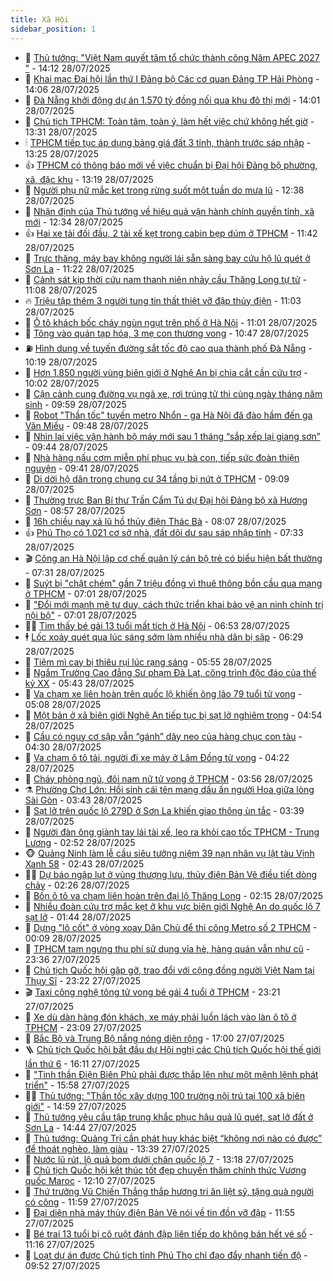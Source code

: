 ```yaml
---
title: Xã Hội
sidebar_position: 1
---
```


<!-- dantri-xa-hoi:START -->
- 🫣 [Thủ tướng: &quot;Việt Nam quyết tâm tổ chức thành công Năm APEC 2027 &quot;](https://dantri.com.vn/xa-hoi/thu-tuong-viet-nam-quyet-tam-to-chuc-thanh-cong-nam-apec-2027-20250728210511056.htm) - 14:12 28/07/2025
- 💼 [Khai mạc Đại hội lần thứ I Đảng bộ Các cơ quan Đảng TP Hải Phòng](https://dantri.com.vn/xa-hoi/khai-mac-dai-hoi-lan-thu-i-dang-bo-cac-co-quan-dang-tp-hai-phong-20250728205053073.htm) - 14:06 28/07/2025
- 🎊 [Đà Nẵng khởi động dự án 1.570 tỷ đồng nối qua khu đô thị mới](https://dantri.com.vn/xa-hoi/da-nang-khoi-dong-du-an-1570-ty-dong-noi-qua-khu-do-thi-moi-20250728175913589.htm) - 14:01 28/07/2025
- 🙉 [Chủ tịch TPHCM: Toàn tâm, toàn ý, làm hết việc chứ không hết giờ](https://dantri.com.vn/xa-hoi/chu-tich-tphcm-toan-tam-toan-y-lam-het-viec-chu-khong-het-gio-20250728202541066.htm) - 13:31 28/07/2025
- 🕯 [TPHCM tiếp tục áp dụng bảng giá đất 3 tỉnh, thành trước sáp nhập](https://dantri.com.vn/xa-hoi/tphcm-tiep-tuc-ap-dung-bang-gia-dat-3-tinh-thanh-truoc-sap-nhap-20250728200133120.htm) - 13:25 28/07/2025
- 👍 [TPHCM có thông báo mới về việc chuẩn bị Đại hội Đảng bộ phường, xã, đặc khu](https://dantri.com.vn/xa-hoi/tphcm-co-thong-bao-moi-ve-viec-chuan-bi-dai-hoi-dang-bo-phuong-xa-dac-khu-20250728193721481.htm) - 13:19 28/07/2025
- 🤖 [Người phụ nữ mắc kẹt trong rừng suốt một tuần do mưa lũ](https://dantri.com.vn/xa-hoi/nguoi-phu-nu-mac-ket-trong-rung-suot-mot-tuan-do-mua-lu-20250728191950234.htm) - 12:38 28/07/2025
- 🙉 [Nhận định của Thủ tướng về hiệu quả vận hành chính quyền tỉnh, xã mới](https://dantri.com.vn/xa-hoi/nhan-dinh-cua-thu-tuong-ve-hieu-qua-van-hanh-chinh-quyen-tinh-xa-moi-20250728193433367.htm) - 12:34 28/07/2025
- 👍 [Hai xe tải đối đầu, 2 tài xế kẹt trong cabin bẹp dúm ở TPHCM](https://dantri.com.vn/xa-hoi/hai-xe-tai-doi-dau-2-tai-xe-ket-trong-cabin-bep-dum-o-tphcm-20250728182321991.htm) - 11:42 28/07/2025
- 🗽 [Trực thăng, máy bay không người lái sẵn sàng bay cứu hộ lũ quét ở Sơn La](https://dantri.com.vn/xa-hoi/truc-thang-may-bay-khong-nguoi-lai-san-sang-bay-cuu-ho-lu-quet-o-son-la-20250728181939612.htm) - 11:22 28/07/2025
- 🗽 [Cảnh sát kịp thời cứu nam thanh niên nhảy cầu Thăng Long tự tử](https://dantri.com.vn/xa-hoi/canh-sat-kip-thoi-cuu-nam-thanh-nien-nhay-cau-thang-long-tu-tu-20250728180543370.htm) - 11:08 28/07/2025
- 🔥 [Triệu tập thêm 3 người tung tin thất thiệt vỡ đập thủy điện](https://dantri.com.vn/xa-hoi/trieu-tap-them-3-nguoi-tung-tin-that-thiet-vo-dap-thuy-dien-20250728173306519.htm) - 11:03 28/07/2025
- 🦒 [Ô tô khách bốc cháy ngùn ngụt trên phố ở Hà Nội](https://dantri.com.vn/xa-hoi/o-to-khach-boc-chay-ngun-ngut-tren-pho-o-ha-noi-20250728175552226.htm) - 11:01 28/07/2025
- 🧐 [Tông vào quán tạp hóa, 3 mẹ con thương vong](https://dantri.com.vn/xa-hoi/tong-vao-quan-tap-hoa-3-me-con-thuong-vong-20250728173804568.htm) - 10:47 28/07/2025
- ⛽️ [Hình dung về tuyến đường sắt tốc độ cao qua thành phố Đà Nẵng](https://dantri.com.vn/xa-hoi/hinh-dung-ve-tuyen-duong-sat-toc-do-cao-qua-thanh-pho-da-nang-20250728170414331.htm) - 10:19 28/07/2025
- 🚀 [Hơn 1.850 người vùng biên giới ở Nghệ An bị chia cắt cần cứu trợ](https://dantri.com.vn/xa-hoi/hon-1850-nguoi-vung-bien-gioi-o-nghe-an-bi-chia-cat-can-cuu-tro-20250728155355898.htm) - 10:02 28/07/2025
- 🦒 [Cận cảnh cung đường vụ ngã xe, rơi trúng tử thi cùng ngày tháng năm sinh](https://dantri.com.vn/xa-hoi/can-canh-cung-duong-vu-nga-xe-roi-trung-tu-thi-cung-ngay-thang-nam-sinh-20250728164007079.htm) - 09:59 28/07/2025
- 🦅 [Robot &quot;Thần tốc&quot; tuyến metro Nhổn - ga Hà Nội đã đào hầm đến ga Văn Miếu](https://dantri.com.vn/xa-hoi/robot-than-toc-tuyen-metro-nhon-ga-ha-noi-da-dao-ham-den-ga-van-mieu-20250728164425067.htm) - 09:48 28/07/2025
- 🚀 [Nhìn lại việc vận hành bộ máy mới sau 1 tháng “sắp xếp lại giang sơn”](https://dantri.com.vn/xa-hoi/nhin-lai-viec-van-hanh-bo-may-moi-sau-1-thang-sap-xep-lai-giang-son-20250728163954760.htm) - 09:44 28/07/2025
- 🦅 [Nhà hàng nấu cơm miễn phí phục vụ bà con, tiếp sức đoàn thiện nguyện](https://dantri.com.vn/xa-hoi/nha-hang-nau-com-mien-phi-phuc-vu-ba-con-tiep-suc-doan-thien-nguyen-20250728152529935.htm) - 09:41 28/07/2025
- 🤠 [Di dời hộ dân trong chung cư 34 tầng bị nứt ở TPHCM](https://dantri.com.vn/xa-hoi/di-doi-ho-dan-trong-chung-cu-34-tang-bi-nut-o-tphcm-20250728145251600.htm) - 09:09 28/07/2025
- 💄 [Thường trực Ban Bí thư Trần Cẩm Tú dự Đại hội Đảng bộ xã Hương Sơn](https://dantri.com.vn/xa-hoi/thuong-truc-ban-bi-thu-tran-cam-tu-du-dai-hoi-dang-bo-xa-huong-son-20250728150249515.htm) - 08:57 28/07/2025
- 🥷 [16h chiều nay xả lũ hồ thủy điện Thác Bà](https://dantri.com.vn/xa-hoi/16h-chieu-nay-xa-lu-ho-thuy-dien-thac-ba-20250728145347817.htm) - 08:07 28/07/2025
- 👍 [Phú Thọ có 1.021 cơ sở nhà, đất dôi dư sau sáp nhập tỉnh](https://dantri.com.vn/xa-hoi/phu-tho-co-1021-co-so-nha-dat-doi-du-sau-sap-nhap-tinh-20250728142436067.htm) - 07:33 28/07/2025
- 🎬 [Công an Hà Nội lập cơ chế quản lý cán bộ trẻ có biểu hiện bất thường](https://dantri.com.vn/xa-hoi/cong-an-ha-noi-lap-co-che-quan-ly-can-bo-tre-co-bieu-hien-bat-thuong-20250728142231667.htm) - 07:31 28/07/2025
- 🦒 [Suýt bị &quot;chặt chém&quot; gần 7 triệu đồng vì thuê thông bồn cầu qua mạng ở TPHCM](https://dantri.com.vn/xa-hoi/suyt-bi-chat-chem-gan-7-trieu-dong-vi-thue-thong-bon-cau-qua-mang-o-tphcm-20250728110354429.htm) - 07:01 28/07/2025
- 🌊 [&quot;Đổi mới mạnh mẽ tư duy, cách thức triển khai bảo vệ an ninh chính trị nội bộ&quot;](https://dantri.com.vn/xa-hoi/doi-moi-manh-me-tu-duy-cach-thuc-trien-khai-bao-ve-an-ninh-chinh-tri-noi-bo-20250728140017399.htm) - 07:01 28/07/2025
- 🧑‍💻 [Tìm thấy bé gái 13 tuổi mất tích ở Hà Nội](https://dantri.com.vn/xa-hoi/tim-thay-be-gai-13-tuoi-mat-tich-o-ha-noi-20250728135123671.htm) - 06:53 28/07/2025
- 🕴 [Lốc xoáy quét qua lúc sáng sớm làm nhiều nhà dân bị sập](https://dantri.com.vn/xa-hoi/loc-xoay-quet-qua-luc-sang-som-lam-nhieu-nha-dan-bi-sap-20250728131739838.htm) - 06:29 28/07/2025
- 🤔 [Tiệm mì cay bị thiêu rụi lúc rạng sáng](https://dantri.com.vn/xa-hoi/tiem-mi-cay-bi-thieu-rui-luc-rang-sang-20250728123501677.htm) - 05:55 28/07/2025
- 💄 [Ngắm Trường Cao đẳng Sư phạm Đà Lạt, công trình độc đáo của thế kỷ XX](https://dantri.com.vn/xa-hoi/ngam-truong-cao-dang-su-pham-da-lat-cong-trinh-doc-dao-cua-the-ky-xx-20250728124122726.htm) - 05:43 28/07/2025
- 🧠 [Va chạm xe liên hoàn trên quốc lộ khiến ông lão 79 tuổi tử vong](https://dantri.com.vn/xa-hoi/va-cham-xe-lien-hoan-tren-quoc-lo-khien-ong-lao-79-tuoi-tu-vong-20250728115817603.htm) - 05:08 28/07/2025
- 🦣 [Một bản ở xã biên giới Nghệ An tiếp tục bị sạt lở nghiêm trọng](https://dantri.com.vn/xa-hoi/mot-ban-o-xa-bien-gioi-nghe-an-tiep-tuc-bi-sat-lo-nghiem-trong-20250728105946146.htm) - 04:54 28/07/2025
- 💫 [Cầu có nguy cơ sập vẫn “gánh” dây neo của hàng chục con tàu](https://dantri.com.vn/xa-hoi/cau-co-nguy-co-sap-van-ganh-day-neo-cua-hang-chuc-con-tau-20250728105418454.htm) - 04:30 28/07/2025
- 🚀 [Va chạm ô tô tải, người đi xe máy ở Lâm Đồng tử vong](https://dantri.com.vn/xa-hoi/va-cham-o-to-tai-nguoi-di-xe-may-o-lam-dong-tu-vong-20250728111131167.htm) - 04:22 28/07/2025
- 🤔 [Cháy phòng ngủ, đôi nam nữ tử vong ở TPHCM](https://dantri.com.vn/xa-hoi/chay-phong-ngu-doi-nam-nu-tu-vong-o-tphcm-20250728104646813.htm) - 03:56 28/07/2025
- ⚗️ [Phường Chợ Lớn: Hồi sinh cái tên mang dấu ấn người Hoa giữa lòng Sài Gòn](https://dantri.com.vn/xa-hoi/phuong-cho-lon-hoi-sinh-cai-ten-mang-dau-an-nguoi-hoa-giua-long-sai-gon-20250726214220625.htm) - 03:43 28/07/2025
- 🫶 [Sạt lở trên quốc lộ 279D ở Sơn La khiến giao thông ùn tắc](https://dantri.com.vn/xa-hoi/sat-lo-tren-quoc-lo-279d-o-son-la-khien-giao-thong-un-tac-20250728103442352.htm) - 03:39 28/07/2025
- 🌮 [Người đàn ông giành tay lái tài xế, leo ra khỏi cao tốc TPHCM - Trung Lương](https://dantri.com.vn/xa-hoi/nguoi-dan-ong-gianh-tay-lai-tai-xe-leo-ra-khoi-cao-toc-tphcm-trung-luong-20250728090138805.htm) - 02:52 28/07/2025
- 🐵 [Quảng Ninh làm lễ cầu siêu tưởng niệm 39 nạn nhân vụ lật tàu Vịnh Xanh 58](https://dantri.com.vn/xa-hoi/quang-ninh-lam-le-cau-sieu-tuong-niem-39-nan-nhan-vu-lat-tau-vinh-xanh-58-20250728093826744.htm) - 02:43 28/07/2025
- 🧑‍🏫 [Dự báo ngập lụt ở vùng thượng lưu, thủy điện Bản Vẽ điều tiết dòng chảy](https://dantri.com.vn/xa-hoi/du-bao-ngap-lut-o-vung-thuong-luu-thuy-dien-ban-ve-dieu-tiet-dong-chay-20250728085333056.htm) - 02:26 28/07/2025
- 💫 [Bốn ô tô va chạm liên hoàn trên đại lộ Thăng Long](https://dantri.com.vn/xa-hoi/bon-o-to-va-cham-lien-hoan-tren-dai-lo-thang-long-20250728091122330.htm) - 02:15 28/07/2025
- 🦩 [Nhiều đoàn cứu trợ mắc kẹt ở khu vực biên giới Nghệ An do quốc lộ 7 sạt lở](https://dantri.com.vn/xa-hoi/nhieu-doan-cuu-tro-mac-ket-o-khu-vuc-bien-gioi-nghe-an-do-quoc-lo-7-sat-lo-20250728080250950.htm) - 01:44 28/07/2025
- 🦄 [Dựng &quot;lô cốt&quot; ở vòng xoay Dân Chủ để thi công Metro số 2 TPHCM](https://dantri.com.vn/xa-hoi/dung-lo-cot-o-vong-xoay-dan-chu-de-thi-cong-metro-so-2-tphcm-20250726114532399.htm) - 00:09 28/07/2025
- 💂 [TPHCM tạm ngưng thu phí sử dụng vỉa hè, hàng quán vẫn như cũ](https://dantri.com.vn/xa-hoi/tphcm-tam-ngung-thu-phi-su-dung-via-he-hang-quan-van-nhu-cu-20250727103805637.htm) - 23:36 27/07/2025
- 💄 [Chủ tịch Quốc hội gặp gỡ, trao đổi với cộng đồng người Việt Nam tại Thụy Sĩ](https://dantri.com.vn/xa-hoi/chu-tich-quoc-hoi-gap-go-trao-doi-voi-cong-dong-nguoi-viet-nam-tai-thuy-si-20250728062211751.htm) - 23:22 27/07/2025
- 🎬 [Taxi công nghệ tông tử vong bé gái 4 tuổi ở TPHCM](https://dantri.com.vn/xa-hoi/taxi-cong-nghe-tong-tu-vong-be-gai-4-tuoi-o-tphcm-20250728014713975.htm) - 23:21 27/07/2025
- 👀 [Xe dù dàn hàng đón khách, xe máy phải luồn lách vào làn ô tô ở TPHCM](https://dantri.com.vn/xa-hoi/xe-du-dan-hang-don-khach-xe-may-phai-luon-lach-vao-lan-o-to-o-tphcm-20250726122043345.htm) - 23:09 27/07/2025
- 💃 [Bắc Bộ và Trung Bộ nắng nóng diện rộng](https://dantri.com.vn/xa-hoi/bac-bo-va-trung-bo-nang-nong-dien-rong-20250727215140554.htm) - 17:00 27/07/2025
- 🪜 [Chủ tịch Quốc hội bắt đầu dự Hội nghị các Chủ tịch Quốc hội thế giới lần thứ 6](https://dantri.com.vn/xa-hoi/chu-tich-quoc-hoi-bat-dau-du-hoi-nghi-cac-chu-tich-quoc-hoi-the-gioi-lan-thu-6-20250727231112176.htm) - 16:11 27/07/2025
- 📝 [&quot;Tinh thần Điện Biên Phủ phải được thắp lên như một mệnh lệnh phát triển&quot;](https://dantri.com.vn/xa-hoi/tinh-than-dien-bien-phu-phai-duoc-thap-len-nhu-mot-menh-lenh-phat-trien-20250727225841962.htm) - 15:58 27/07/2025
- 🧑‍💻 [Thủ tướng: &quot;Thần tốc xây dựng 100 trường nội trú tại 100 xã biên giới&quot;](https://dantri.com.vn/xa-hoi/thu-tuong-than-toc-xay-dung-100-truong-noi-tru-tai-100-xa-bien-gioi-20250727215604692.htm) - 14:59 27/07/2025
- 👺 [Thủ tướng yêu cầu tập trung khắc phục hậu quả lũ quét, sạt lở đất ở Sơn La](https://dantri.com.vn/xa-hoi/thu-tuong-yeu-cau-tap-trung-khac-phuc-hau-qua-lu-quet-sat-lo-dat-o-son-la-20250727213643196.htm) - 14:44 27/07/2025
- 🌮 [Thủ tướng: Quảng Trị cần phát huy khác biệt “không nơi nào có được” để thoát nghèo, làm giàu](https://dantri.com.vn/xa-hoi/thu-tuong-quang-tri-can-phat-huy-khac-biet-khong-noi-nao-co-duoc-de-thoat-ngheo-lam-giau-20250727203925172.htm) - 13:39 27/07/2025
- 🤭 [Nước lũ rút, lộ quả bom dưới chân quốc lộ 7](https://dantri.com.vn/xa-hoi/nuoc-lu-rut-lo-qua-bom-duoi-chan-quoc-lo-7-20250727151107615.htm) - 13:18 27/07/2025
- 💪 [Chủ tịch Quốc hội kết thúc tốt đẹp chuyến thăm chính thức Vương quốc Maroc](https://dantri.com.vn/xa-hoi/chu-tich-quoc-hoi-ket-thuc-tot-dep-chuyen-tham-chinh-thuc-vuong-quoc-maroc-20250727190940944.htm) - 12:10 27/07/2025
- 🧰 [Thứ trưởng Vũ Chiến Thắng thắp hương tri ân liệt sỹ, tặng quà người có công](https://dantri.com.vn/xa-hoi/thu-truong-vu-chien-thang-thap-huong-tri-an-liet-sy-tang-qua-nguoi-co-cong-20250727184112179.htm) - 11:59 27/07/2025
- 🤡 [Đại diện nhà máy thủy điện Bản Vẽ nói về tin đồn vỡ đập](https://dantri.com.vn/xa-hoi/dai-dien-nha-may-thuy-dien-ban-ve-noi-ve-tin-don-vo-dap-20250727181944691.htm) - 11:55 27/07/2025
- 🦆 [Bé trai 13 tuổi bị cô ruột đánh đập liên tiếp do không bán hết vé số](https://dantri.com.vn/xa-hoi/be-trai-13-tuoi-bi-co-ruot-danh-dap-lien-tiep-do-khong-ban-het-ve-so-20250727175634221.htm) - 11:16 27/07/2025
- 🦍 [Loạt dự án được Chủ tịch tỉnh Phú Thọ chỉ đạo đẩy nhanh tiến độ](https://dantri.com.vn/xa-hoi/loat-du-an-duoc-chu-tich-tinh-phu-tho-chi-dao-day-nhanh-tien-do-20250727163748459.htm) - 09:52 27/07/2025<!-- dantri-xa-hoi:END -->
